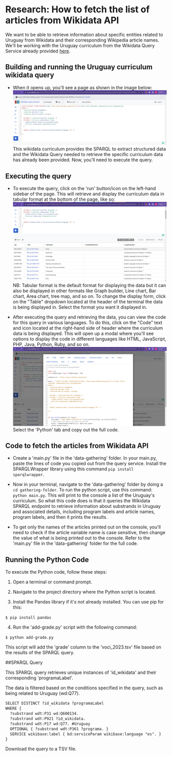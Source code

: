 # Research: How to fetch the list of articles from Wikidata API

We want to be able to retrieve information about specific entities related to Uruguay from Wikidata and their corresponding Wikipedia article names. We'll be working with the Uruguay curriculum from the Wikidata Query Service already provided [here](https://w.wiki/7Zge).


## Building and running the Uruguay curriculum wikidata query

- When it opens up, you'll see a page as shown in the image below:
![Uruguay Curriculum Wikidata Query](Wikidata-Query.png) 
 This wikidata curriculum provides the SPARQL to extract structured data and the Wikidata Query needed to retrieve the specific curriculum data has already been provided. Now, you'll need to execute the query.


## Executing the query

- To execute the query, click on the 'run' button/icon on the left-hand sidebar of the page. This will retrieve and display the curriculum data in tabular format at the bottom of the page, like so:
![Uruguay Curriculum Wikidata Query](Execute-Wikidata-Query.png) 
 NB: Tabular format is the default format for displaying the data but it can also be displayed in other formats like Graph builder, Line chart, Bar chart, Area chart, tree map, and so on. To change the display form, click on the "Table" dropdown located at the header of the terminal the data is being displayed in. Select the format you want it displayed in.

- After executing the query and retrieving the data, you can view the code for this query in various languages. To do this, click on the "Code" text and icon located at the right-hand side of header where the curriculum data is being displayed. This will open up a modal where you'll see options to display the code in different languages like HTML, JavaScript, PHP, Java, Python, Ruby, and so on.
![Python Curriculum Wikidata Query](Python-Wikidata-Query.png) 
Select the 'Python' tab and copy out the full code.


## Code to fetch the articles from Wikidata API

- Create a 'main.py' file in the 'data-gathering' folder. In your main.py, paste the lines of code you copied out from the query service.
Install the SPARQLWrapper library using this command `pip install sparqlwrapper`.

- Now in your terminal, navigate to the 'data-gathering' folder by doing a `cd gathering-folder`. To run the python script, use this command: `python main.py`. This will print to the console a list of the Uruguay's curriculum. So what this code does is that it queries the Wikidata SPARQL endpoint to retrieve information about substrands in Uruguay and associated details, including program labels and article names, program labels, and then it prints the results.

- To get only the names of the articles printed out on the console, you'll need to check if the article variable name is case sensitive, then change the value of what is being printed out to the console. Refer to the 'main.py' file in the 'data-gathering' folder for the full code.


## Running the Python Code

To execute the Python code, follow these steps:

1. Open a terminal or command prompt.

2. Navigate to the project directory where the Python script is located.

3. Install the Pandas library if it's not already installed. You can use pip for this: 

`$ pip install pandas`

4. Run the 'add-grade.py' script with the following command:

`$ python add-grade.py`

This script will add the 'grade' column to the 'voci_2023.tsv' file based on the results of the SPARQL query.

##SPARQL Query

This SPARQL query retrieves unique instances of 'id_wikidata' and their corresponding 'programaLabel'.

The data is filtered based on the conditions specified in the query, such as being related to Uruguay (wd:Q77).

```sparql
SELECT DISTINCT ?id_wikidata ?programaLabel
WHERE {
  ?substrand wdt:P31 wd:Q600134.
  ?substrand wdt:P921 ?id_wikidata.
  ?substrand wdt:P17 wd:Q77. #Uruguay
  OPTIONAL { ?substrand wdt:P361 ?programa. }
  SERVICE wikibase:label { bd:serviceParam wikibase:language "es". }
}
```

Download the query to a TSV file.